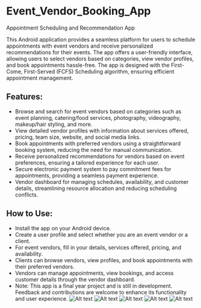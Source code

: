 # Event_Vendor_Booking_App
Appointment Scheduling and Recommendation App

This Android application provides a seamless platform for users to schedule appointments with event vendors and receive personalized recommendations for their events. The app offers a user-friendly interface, allowing users to select vendors based on categories, view vendor profiles, and book appointments hassle-free. The app is designed with the First-Come, First-Served (FCFS) Scheduling algorithm, ensuring efficient appointment management.

## Features:

* Browse and search for event vendors based on categories such as event planning, catering/food services, photography, videography, makeup/hair styling, and more.
* View detailed vendor profiles with information about services offered, pricing, team size, website, and social media links.
* Book appointments with preferred vendors using a straightforward booking system, reducing the need for manual communication.
* Receive personalized recommendations for vendors based on event preferences, ensuring a tailored experience for each user.
* Secure electronic payment system to pay commitment fees for appointments, providing a seamless payment experience.
* Vendor dashboard for managing schedules, availability, and customer details, streamlining resource allocation and reducing scheduling conflicts.

## How to Use:

* Install the app on your Android device.
* Create a user profile and select whether you are an event vendor or a client.
* For event vendors, fill in your details, services offered, pricing, and availability.
* Clients can browse vendors, view profiles, and book appointments with their preferred vendors.
* Vendors can manage appointments, view bookings, and access customer details through the vendor dashboard.
* Note: This app is a final year project and is still in development. Feedback and contributions are welcome to enhance its functionality and user experience.
![Alt text](https://user-images.githubusercontent.com/88669602/256411622-90f351c7-afad-4b1e-9222-88a626fd9a2d.png)
![Alt text](https://user-images.githubusercontent.com/88669602/256411629-acdcf3fa-9481-4a28-a267-476d64df0135.png)
![Alt text](https://user-images.githubusercontent.com/88669602/256415873-2f473d8c-47a1-4c2d-9ba7-19aae1627271.png)
![Alt text](https://user-images.githubusercontent.com/88669602/256415873-2f473d8c-47a1-4c2d-9ba7-19aae1627271.png)
![Alt text](https://user-images.githubusercontent.com/88669602/256415873-2f473d8c-47a1-4c2d-9ba7-19aae1627271.png)
